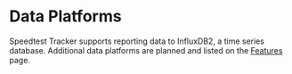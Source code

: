 # Data Platforms

Speedtest Tracker supports reporting data to InfluxDB2, a time series database. Additional data platforms are planned and listed on the [Features](../features.md) page.
